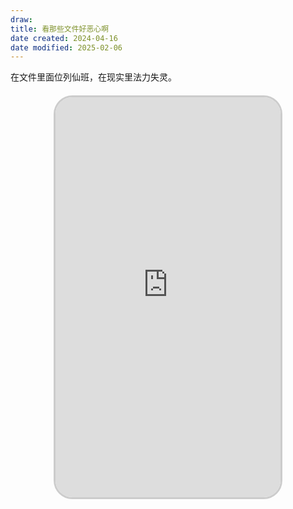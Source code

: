 ```yaml
---
draw:
title: 看那些文件好恶心啊
date created: 2024-04-16
date modified: 2025-02-06
---
```


在文件里面位列仙班，在现实里法力失灵。

<!-- more -->

<iframe src="https://imagehosting4picgo.oss-cn-beijing.aliyuncs.com/imagehosting/fix-dir%2F9e20f478899dc29eb19741386f9343c8%2FVideo%2F2024%2F04%2F16%2F01-23-44-e459eceae0fd8db0d51e0db908ce721f-507_1713201787-c989da.mp4" allowfullscreen="true" style="border-radius: 30px; overflow: hidden; border: 3px solid #ccc; width: 360px; height: 640px; display: block; margin: 20px auto; aspect-ratio: 9 / 16;" frameborder="0"></iframe>

